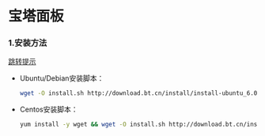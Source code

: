 # 宝塔面板

### 1.安装方法

[跳转提示](https://www.bt.cn/admin/servers#wcu)

- Ubuntu/Debian安装脚本：
    
    ```bash
    wget -O install.sh http://download.bt.cn/install/install-ubuntu_6.0.sh && sudo bash install.sh ed8484bec
    ```
    

- Centos安装脚本：
    
    ```bash
    yum install -y wget && wget -O install.sh http://download.bt.cn/install/install_6.0.sh && sh install.sh ed8484bec
    ```